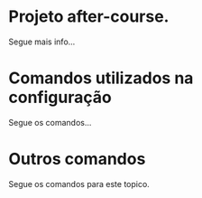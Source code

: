 # Projeto after-course.
Segue mais info...

# Comandos utilizados na configuração
Segue os comandos...

# Outros comandos
Segue os comandos para este topico.
